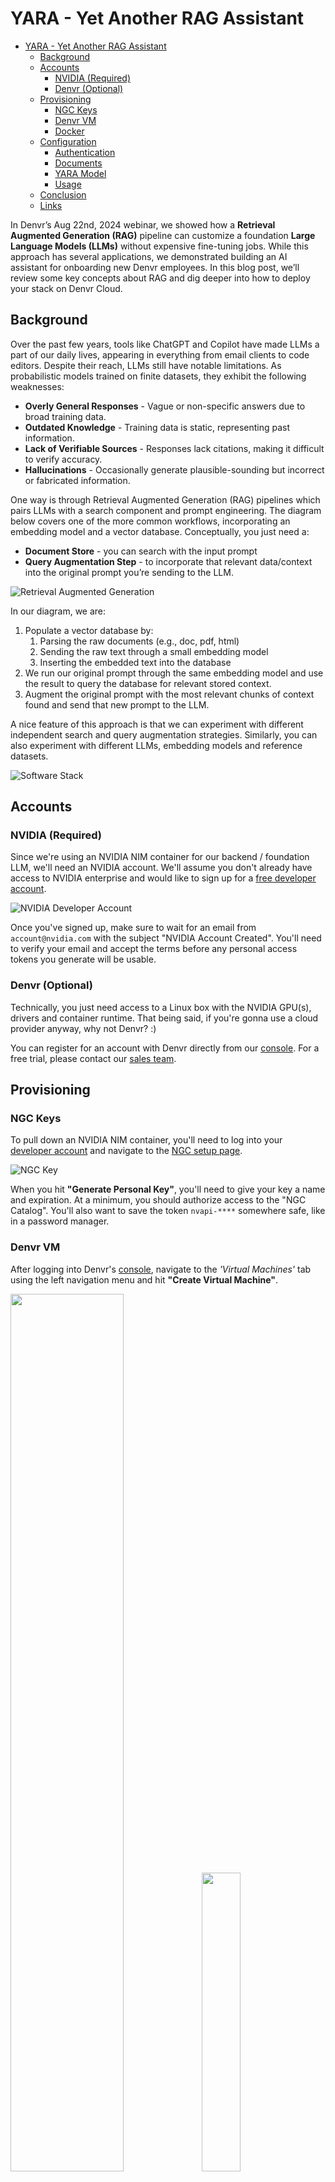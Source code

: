 # YARA - Yet Another RAG Assistant
- [YARA - Yet Another RAG Assistant](#yara---yet-another-rag-assistant)
  - [Background](#background)
  - [Accounts](#accounts)
    - [NVIDIA (Required)](#nvidia-required)
    - [Denvr (Optional)](#denvr-optional)
  - [Provisioning](#provisioning)
    - [NGC Keys](#ngc-keys)
    - [Denvr VM](#denvr-vm)
    - [Docker](#docker)
  - [Configuration](#configuration)
    - [Authentication](#authentication)
    - [Documents](#documents)
    - [YARA Model](#yara-model)
    - [Usage](#usage)
  - [Conclusion](#conclusion)
  - [Links](#links)

In Denvr’s Aug 22nd, 2024 webinar, we showed how a **Retrieval Augmented Generation (RAG)** pipeline can customize a foundation **Large Language Models (LLMs)** without expensive fine-tuning jobs.
While this approach has several applications, we demonstrated building an AI assistant for onboarding new Denvr employees.
In this blog post, we’ll review some key concepts about RAG and dig deeper into how to deploy your stack on Denvr Cloud.

## Background

Over the past few years, tools like ChatGPT and Copilot have made LLMs a part of our daily lives, appearing in everything from email clients to code editors.
Despite their reach, LLMs still have notable limitations.
As probabilistic models trained on finite datasets, they exhibit the following weaknesses:

- **Overly General Responses** - Vague or non-specific answers due to broad training data.
- **Outdated Knowledge** - Training data is static, representing past information.
- **Lack of Verifiable Sources** - Responses lack citations, making it difficult to verify accuracy.
- **Hallucinations** - Occasionally generate plausible-sounding but incorrect or fabricated information.

One way is through Retrieval Augmented Generation (RAG) pipelines which pairs LLMs with a search component and prompt engineering.
The diagram below covers one of the more common workflows, incorporating an embedding model and a vector database.
Conceptually, you just need a:

- **Document Store** - you can search with the input prompt
- **Query Augmentation Step** - to incorporate that relevant data/context into the original prompt you’re sending to the LLM.

![Retrieval Augmented Generation](assets/images/RAG.drawio.svg)

In our diagram, we are:

1. Populate a vector database by:
   1. Parsing the raw documents (e.g., doc, pdf, html)
   2. Sending the raw text through a small embedding model
   3. Inserting the embedded text into the database
2. We run our original prompt through the same embedding model and use the result to query the database for relevant stored context.
3. Augment the original prompt with the most relevant chunks of context found and send that new prompt to the LLM.

A nice feature of this approach is that we can experiment with different independent search and query augmentation strategies.
Similarly, you can also experiment with different LLMs, embedding models and reference datasets.

![Software Stack](assets/images/stack.drawio.svg)

## Accounts

### NVIDIA (Required)

Since we're using an NVIDIA NIM container for our backend / foundation LLM, we'll need an NVIDIA account.
We'll assume you don't already have access to NVIDIA enterprise and would like to sign up for a [free developer account](https://developer.nvidia.com/login).

![NVIDIA Developer Account](assets/images/nvidia-developer-account.png)

Once you've signed up, make sure to wait for an email from `account@nvidia.com` with the subject "NVIDIA Account Created".
You'll need to verify your email and accept the terms before any personal access tokens you generate will be usable.

### Denvr (Optional)

Technically, you just need access to a Linux box with the NVIDIA GPU(s), drivers and container runtime.
That being said, if you're gonna use a cloud provider anyway, why not Denvr? :)

You can register for an account with Denvr directly from our [console](https://console.cloud.denvrdata.com/account/register-tenant).
For a free trial, please contact our [sales team](https://www.denvrdata.com/contact-sales).


## Provisioning

### NGC Keys

To pull down an NVIDIA NIM container, you'll need to log into your [developer account](https://developer.nvidia.com/login) and navigate to the [NGC setup page](https://org.ngc.nvidia.com/setup/personal-keys).

![NGC Key](assets/images/ngc-key.png)

When you hit **"Generate Personal Key"**, you'll need to give your key a name and expiration.
At a minimum, you should authorize access to the "NGC Catalog".
You'll also want to save the token `nvapi-****` somewhere safe, like in a password manager.


### Denvr VM

After logging into Denvr's [console](console.cloud.denvrdata.com), navigate to the *'Virtual Machines'* tab using the left navigation menu and hit **"Create Virtual Machine"**.

<p float="left">
    <img src="assets/images/denvr-console.webp" width=60%>
    <img src="assets/images/create-vm.png" width=35%>
</p>

We'll start by naming our VM and selecting the instance type we want from the on-demand or reserved pools.

![Configure VM Instance](assets/images/config-vm-instance.png)

Next, we'll select the OS and decide whether we want the NVIDIA drivers and Docker container runtime environment preinstalled (recommended).

![Configure VM OS](assets/images/config-vm-os.avif)

We'll also specify any NFS shares (personal or shared) to mount in the VM.
Finally, we'll provide our SSH public key for access to the VM.

![Configure VM Access](assets/images/config-vm-access.png)

Hit **"Launch Instance"** and wait for the machine to come "ONLINE".

![VM Pending](assets/images/vm-pending.png)

### Docker

Now that we have our NGC key and Denvr VM, we'll SSH it into our machine.

```shell
> ssh ubuntu@<public_ip>
```
We'll clone this demo repo from this machine and run the config.sh script.

```shell
> git clone https://github.com/denvrdata/denvrdemos.git

> cd denvrdemos/yara

> bash config.sh
Enter your NGC API Key (nvapi-****): nvapi-***************************************************************
Writing key to .config/ngc-api-key
Writing key to docker environment variable in .config/nim.env
  % Total    % Received % Xferd  Average Speed   Time    Time     Time  Current
                                 Dload  Upload   Total   Spent    Left  Speed
100    15  100    15    0     0    354      0 --:--:-- --:--:-- --:--:--   357
Writing .config/caddy/Caddyfile
198.145.127.121.nip.io {
    reverse_proxy webui:8080
}
HTML docs already found. Skipping download.
Logging into nvcr.io
WARNING! Your password will be stored unencrypted in /root/.docker/config.json.
Configure a credential helper to remove this warning. See
https://docs.docker.com/engine/reference/commandline/login/#credential-stores

Login Succeeded
Pulling down docker images
[+] Pulling 49/49
 ✔ webui Pulled                                                                                                                78.4s
   ...
 ✔ caddy Pulled                                                                                                                 1.6s
   ...
 ✔ nim Pulled                                                                                                                 168.6s
   ...

real    2m49.063s
user    0m0.044s
sys     0m0.329s
Starting docker services
[+] Running 4/4
 ✔ Network yara_default    Created                                                                                              0.1s
 ✔ Container yara-nim-1    Healthy                                                                                            101.8s
 ✔ Container yara-webui-1  Healthy                                                                                            109.8s
 ✔ Container yara-caddy-1  Started                                                                                            110.0s

real    1m58.309s
user    0m0.024s
sys     0m0.024s
Configuration complete. Open 198.145.127.121.nip.io in your browser.
```

**NOTE** - We've already provided a copy of Denvr's public docs used in the webinar in `data/webui/docs`, but feel free to remove these and add your own.
The command used to download the .html files is provided below for reference.

```
cd data/webui/docs
wget -q https://docs.denvrdata.com/docs/sitemap.xml --output-document - | grep -E -o "https://docs\.denvrdata\.com[^<]+" | wget -q -E -i - --wait 0
```

Open WebUI should be able to parse standard file formats like .txt, .html and .pdf files.


## Configuration

During our webinar, we walked you through our preconfigured Open WebUI container.
In this section, we'll show you how to configure an Open WebUI RAG pipeline for yourself.
Feel free to play with the system prompts, RAG Templates or reference documents as we work through this section.

### Authentication

If you haven't uncommented the line `WEBUI_AUTH=False` in the `.config/webui.env` file, you'll be prompted to create the initial admin account.
For this example, we'll stick to simple email/password authentication.

<p float="left">
    <img src="assets/images/webui-login.png" width=45%>
    <img src="assets/images/webui-signup.png" width=45%>
</p>

You can use the **"Admin Panel"** to add your friends and coworkers to your server.

<p float="left">
    <img src="assets/images/webui-admin-panel.png" width=30%>
    <img src="assets/images/webui-accounts.png" width=65%>
</p>

From the same Admin Panel, navigate to the *'settings'* tab and hit **"Connections"**.

![WebUI Connections](assets/images/webui-connections.png)

We'll see that our OpenAI API endpoint is pointed to `http://nim:8000/v1`.
The password doesn't matter, but Open WebUI requires it.

### Documents

As mentioned, we've already provided our public Denvr docs inside the container at `/data/docs`.
Before our AI assistant can reference these documents, we must tell Open WebUI to scan them and store the embeddings in a vector database.
Thankfully, Open WebUI already comes with a default embedding model and a vector database.
From the *'settings'* tab shown earlier, navigate to the **"Documents"** page.

![WebUI Documents](assets/images/webui-documents.png)

On this page, we'll just hit the **"Scan"** button and replace the *'RAG Template'* with the following:

```
**Generate Response to User Query**
**Step 1: Parse Context Information**
Extract and utilize relevant knowledge from the provided context within `<context></context>` XML tags.
**Step 2: Analyze User Query**
Carefully read and comprehend the user's query, pinpointing the key concepts, entities, and intent behind the question.
**Step 3: Determine Response**
If the answer to the user's query can be directly inferred from the context information, provide a concise and accurate response in the same language as the user's query.
**Step 4: Handle Uncertainty**
If you don't know the answer, simply state that you don't know. If the answer is not clear, ask the user for clarification to ensure an accurate response.
**Step 5: Respond in User's Language**
Maintain consistency by ensuring the response is in the same language as the user's query.
**Step 6: Provide Response**
Generate a clear, concise, and informative response to the user's query, adhering to the guidelines outlined above.
User Query: [query]
<context>
    [context]
</context>
```
This template is almost identical to the one used [here](https://medium.com/@kelvincampelo/how-ive-optimized-document-interactions-with-open-webui-and-rag-a-comprehensive-guide-65d1221729eb).
We just added the following guard.
```
If you don't know the answer, simply state that you don't know
```

Hit the **"Save"** button at the bottom and navigate to the *'Workspace'* in the left sidebar.

### YARA Model

From the *'Workspace'*, you should see the base model configuration:

![WebUI Workspace](assets/images/webui-workspace.png)

From here, select **"Create a model"**

![YARA Model](assets/images/webui-yara-model.png)

Fill out the following fields:

- Name: YARA
- Model ID: yara
- Base Model (From): meta/llama3-8b-instruct
- Description: Yet Another RAG Assistant

Model Params - System Prompt
```
You are a friendly AI assistant for onboarding new Denvr Dataworks employees. Use a conversational tone and provide helpful and informative responses, utilizing external knowledge when possible.
```

Under knowledge hit **"Select Documents"** and select *'COLLECTION - All Documents'*

Then hit **"Save & Create"** at the bottom.


### Usage

Let's play with some prompts on the base Llama 3 model and our YARA configuration.

We'll start by selecting the base Llama model from the "Workspace" window and give it an easy question.

```
What is a Large Language Model?
```

![Llama LLM Chat](assets/images/llama-llm-chat.png)

As expected, the base Llama 3 model gives us reasonable output.

What if we ask it a question about Denvr Dataworks network bandwidth?
```
What network bandwidth does Denvr Dataworks offer?
```
![Llama Denvr Chat](assets/images/llama-denvr-chat.png)

Unfortunately, the base Llama model knows nothing about Denvr Dataworks.
In this case, the LLM just gave us a generic response that isn't grounded in any particular documentation on our site.

What happens if we start another chat with our YARA model and ask it this same question?

![YARA Denvr Chat](assets/images/yara-denvr-chat.png)

As we can see, the response from the YARA model utilizes specific values from our documentation.
For example, it correctly identifies the different network speeds like inter-cluster communication, InfiniBand, and shared Internet access by region.
The values are also clearly pulled from the documents we provided.
However, there are still some issues as this is a generative model.
For example, it would be more helpful if it differentiated the network speeds offered in each region (e.g., MSC1 vs HOU1)

To ensure that wasn't a fluke, what if we ask the YARA model about Denvr's instance types?
```
What instance types does Denvr Dataworks offer?
```
![YARA Denvr Chat 2](assets/images/yara-denvr-chat2.png)

Again, we get accurate responses, though more detail on which region each instance type is offered in might be helpful.

Feel free to play around with different prompts and settings to see how it changes the output.


## Conclusion

In this guide, we reviewed what RAG pipelines are and how they can help build low-cost and personalized chat tools.
We also stepped through deploying a simple RAG application on Denvr Cloud using the following:

- **NVIDIA NIM** - for our inference backend
- **Open WebUI** - for our chat interface and RAG pipeline
- **Caddy + nim.io** - for automatic HTTPS encryption and a domain name

We also include instructions for adding your own documents.


## Links

Denvr:
- [Denvr Registration](https://console.cloud.denvrdata.com/account/register-tenant)
- [Denvr Sales Team](https://www.denvrdata.com/contact-sales)

NVIDIA:
- [Log in | NVIDIA Developer](https://developer.nvidia.com/login)
- [Getting Started | NVIDIA Docs](https://docs.nvidia.com/nim/large-language-models/latest/getting-started.html)
- [org.ngc.nvidia.com/setup/personal-keys](https://org.ngc.nvidia.com/setup/personal-keys)
- [Try NVIDIA NIM APIs](https://build.nvidia.com/explore/discover)

Caddy:
- [Caddy - The Ultimate Server wih Automatic HTTPS](https://caddyserver.com/)
- [nip.io - wildcard DNS for any IP Address](https://nip.io/)
